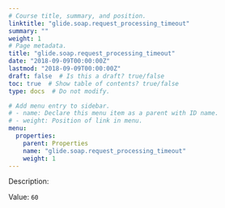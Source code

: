 ```yaml
---
# Course title, summary, and position.
linktitle: "glide.soap.request_processing_timeout"
summary: ""
weight: 1
# Page metadata.
title: "glide.soap.request_processing_timeout"
date: "2018-09-09T00:00:00Z"
lastmod: "2018-09-09T00:00:00Z"
draft: false  # Is this a draft? true/false
toc: true  # Show table of contents? true/false
type: docs  # Do not modify.

# Add menu entry to sidebar.
# - name: Declare this menu item as a parent with ID name.
# - weight: Position of link in menu.
menu:
  properties:
    parent: Properties
    name: "glide.soap.request_processing_timeout"
    weight: 1
---
```


Description: 


Value: `60`